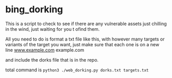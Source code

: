 # bing_dorking
 
This is a script to check to see if there are any vulnerable assets just chilling in the wind, just waiting for you t ofind them.

All you need to do is format a txt file like this, with however many targets or variants of the target you want, just make sure that each one is on a new line
    www.example.com
    example.com

and include the dorks file that is in the repo.

total command is ```python3 ./web_dorking.py dorks.txt targets.txt```